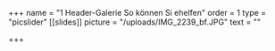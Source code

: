 +++
name = "1 Header-Galerie So können Si ehelfen"
order = 1
type = "picslider"
[[slides]]
picture = "/uploads/IMG_2239_bf.JPG"
text = ""

+++
